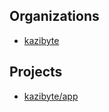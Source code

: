 ## Organizations

- [kazibyte](https://github.com/kazibyte)

## Projects

- [kazibyte/app](https://github.com/kazibyte/app)